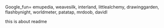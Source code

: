 Google_fun= emupedia, weavesilk, interland, littlealchemy, drawinggarden, flashbynight, worldmeter, patatap, mrdoob, davidl

this is about readme
